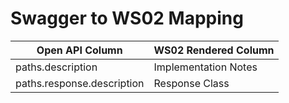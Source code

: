 # Swagger to WS02 Mapping

Open API Column | WS02 Rendered Column
--- | ---
paths.description | Implementation Notes
paths.response.description | Response Class